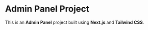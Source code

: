 
# Admin Panel Project

This is an **Admin Panel** project built using **Next.js** and **Tailwind CSS**.


